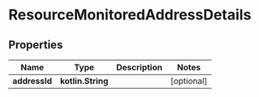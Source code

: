 
# ResourceMonitoredAddressDetails

## Properties
Name | Type | Description | Notes
------------ | ------------- | ------------- | -------------
**addressId** | **kotlin.String** |  |  [optional]



